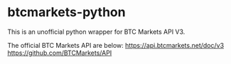 # btcmarkets-python
This is an unofficial python wrapper for BTC Markets API V3.

The official BTC Markets API are below:
https://api.btcmarkets.net/doc/v3
https://github.com/BTCMarkets/API
